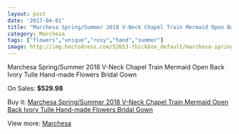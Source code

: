 ```yaml
---
layout: post
date: '2017-04-01'
title: "Marchesa Spring/Summer 2018 V-Neck Chapel Train Mermaid Open Back Ivory Tulle Hand-made Flowers Bridal Gown"
category: Marchesa
tags: ["flowers","unique","rosy","hand","summer"]
image: http://img.hectodress.com/52653-thickbox_default/marchesa-spring-summer-2018-v-neck-chapel-train-mermaid-open-back-ivory-tulle-hand-made-flowers-bridal-gown.jpg
---
```

Marchesa Spring/Summer 2018 V-Neck Chapel Train Mermaid Open Back Ivory Tulle Hand-made Flowers Bridal Gown

On Sales: **$529.98**
<a href="https://www.hectodress.com/marchesa/16569-marchesa-spring-summer-2018-v-neck-chapel-train-mermaid-open-back-ivory-tulle-hand-made-flowers-bridal-gown.html"><amp-img layout="responsive" width="600" height="600" src="//img.hectodress.com/52653-thickbox_default/marchesa-spring-summer-2018-v-neck-chapel-train-mermaid-open-back-ivory-tulle-hand-made-flowers-bridal-gown.jpg" alt="Marchesa Spring/Summer 2018 V-Neck Chapel Train Mermaid Open Back Ivory Tulle Hand-made Flowers Bridal Gown 0" /></a>
<a href="https://www.hectodress.com/marchesa/16569-marchesa-spring-summer-2018-v-neck-chapel-train-mermaid-open-back-ivory-tulle-hand-made-flowers-bridal-gown.html"><amp-img layout="responsive" width="600" height="600" src="//img.hectodress.com/52654-thickbox_default/marchesa-spring-summer-2018-v-neck-chapel-train-mermaid-open-back-ivory-tulle-hand-made-flowers-bridal-gown.jpg" alt="Marchesa Spring/Summer 2018 V-Neck Chapel Train Mermaid Open Back Ivory Tulle Hand-made Flowers Bridal Gown 1" /></a>

Buy it: [Marchesa Spring/Summer 2018 V-Neck Chapel Train Mermaid Open Back Ivory Tulle Hand-made Flowers Bridal Gown](https://www.hectodress.com/marchesa/16569-marchesa-spring-summer-2018-v-neck-chapel-train-mermaid-open-back-ivory-tulle-hand-made-flowers-bridal-gown.html "Marchesa Spring/Summer 2018 V-Neck Chapel Train Mermaid Open Back Ivory Tulle Hand-made Flowers Bridal Gown")

View more: [Marchesa](https://www.hectodress.com/311-marchesa "Marchesa")